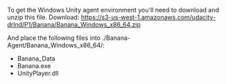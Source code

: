 To get the Windows Unity agent environment you'll need to download and unzip this file.
Download:  https://s3-us-west-1.amazonaws.com/udacity-drlnd/P1/Banana/Banana_Windows_x86_64.zip

And place the following files into ./Banana-Agent/Banana_Windows_x86_64/:
- Banana_Data
- Banana.exe
- UnityPlayer.dll
